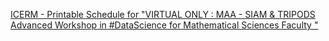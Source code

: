 [ICERM - Printable Schedule for "VIRTUAL ONLY : MAA - SIAM & TRIPODS Advanced Workshop in #DataScience for Mathematical Sciences Faculty "](https://qi.tc/qi/117546)